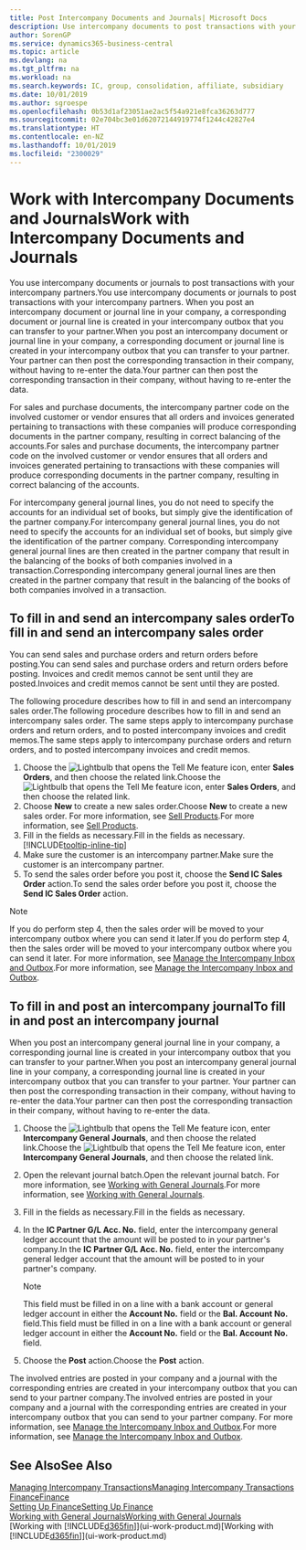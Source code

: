 ```yaml
---
title: Post Intercompany Documents and Journals| Microsoft Docs
description: Use intercompany documents to post transactions with your intercompany partners.
author: SorenGP
ms.service: dynamics365-business-central
ms.topic: article
ms.devlang: na
ms.tgt_pltfrm: na
ms.workload: na
ms.search.keywords: IC, group, consolidation, affiliate, subsidiary
ms.date: 10/01/2019
ms.author: sgroespe
ms.openlocfilehash: 0b53d1af23051ae2ac5f54a921e8fca36263d777
ms.sourcegitcommit: 02e704bc3e01d62072144919774f1244c42827e4
ms.translationtype: HT
ms.contentlocale: en-NZ
ms.lasthandoff: 10/01/2019
ms.locfileid: "2300029"
---
```

# <a name="work-with-intercompany-documents-and-journals"></a><span data-ttu-id="f09fb-103">Work with Intercompany Documents and Journals</span><span class="sxs-lookup"><span data-stu-id="f09fb-103">Work with Intercompany Documents and Journals</span></span>
<span data-ttu-id="f09fb-104">You use intercompany documents or journals to post transactions with your intercompany partners.</span><span class="sxs-lookup"><span data-stu-id="f09fb-104">You use intercompany documents or journals to post transactions with your intercompany partners.</span></span> <span data-ttu-id="f09fb-105">When you post an intercompany document or journal line in your company, a corresponding document or journal line is created in your intercompany outbox that you can transfer to your partner.</span><span class="sxs-lookup"><span data-stu-id="f09fb-105">When you post an intercompany document or journal line in your company, a corresponding document or journal line is created in your intercompany outbox that you can transfer to your partner.</span></span> <span data-ttu-id="f09fb-106">Your partner can then post the corresponding transaction in their company, without having to re-enter the data.</span><span class="sxs-lookup"><span data-stu-id="f09fb-106">Your partner can then post the corresponding transaction in their company, without having to re-enter the data.</span></span>

<span data-ttu-id="f09fb-107">For sales and purchase documents, the intercompany partner code on the involved customer or vendor ensures that all orders and invoices generated pertaining to transactions with these companies will produce corresponding documents in the partner company, resulting in correct balancing of the accounts.</span><span class="sxs-lookup"><span data-stu-id="f09fb-107">For sales and purchase documents, the intercompany partner code on the involved customer or vendor ensures that all orders and invoices generated pertaining to transactions with these companies will produce corresponding documents in the partner company, resulting in correct balancing of the accounts.</span></span>

<span data-ttu-id="f09fb-108">For intercompany general journal lines, you do not need to specify the accounts for an individual set of books, but simply give the identification of the partner company.</span><span class="sxs-lookup"><span data-stu-id="f09fb-108">For intercompany general journal lines, you do not need to specify the accounts for an individual set of books, but simply give the identification of the partner company.</span></span> <span data-ttu-id="f09fb-109">Corresponding intercompany general journal lines are then created in the partner company that result in the balancing of the books of both companies involved in a transaction.</span><span class="sxs-lookup"><span data-stu-id="f09fb-109">Corresponding intercompany general journal lines are then created in the partner company that result in the balancing of the books of both companies involved in a transaction.</span></span>

## <a name="to-fill-in-and-send-an-intercompany-sales-order"></a><span data-ttu-id="f09fb-110">To fill in and send an intercompany sales order</span><span class="sxs-lookup"><span data-stu-id="f09fb-110">To fill in and send an intercompany sales order</span></span>
<span data-ttu-id="f09fb-111">You can send sales and purchase orders and return orders before posting.</span><span class="sxs-lookup"><span data-stu-id="f09fb-111">You can send sales and purchase orders and return orders before posting.</span></span> <span data-ttu-id="f09fb-112">Invoices and credit memos cannot be sent until they are posted.</span><span class="sxs-lookup"><span data-stu-id="f09fb-112">Invoices and credit memos cannot be sent until they are posted.</span></span>

<span data-ttu-id="f09fb-113">The following procedure describes how to fill in and send an intercompany sales order.</span><span class="sxs-lookup"><span data-stu-id="f09fb-113">The following procedure describes how to fill in and send an intercompany sales order.</span></span> <span data-ttu-id="f09fb-114">The same steps apply to intercompany purchase orders and return orders, and to posted intercompany invoices and credit memos.</span><span class="sxs-lookup"><span data-stu-id="f09fb-114">The same steps apply to intercompany purchase orders and return orders, and to posted intercompany invoices and credit memos.</span></span>  

1. <span data-ttu-id="f09fb-115">Choose the ![Lightbulb that opens the Tell Me feature](media/ui-search/search_small.png "Tell me what you want to do") icon, enter **Sales Orders**, and then choose the related link.</span><span class="sxs-lookup"><span data-stu-id="f09fb-115">Choose the ![Lightbulb that opens the Tell Me feature](media/ui-search/search_small.png "Tell me what you want to do") icon, enter **Sales Orders**, and then choose the related link.</span></span>  
2. <span data-ttu-id="f09fb-116">Choose **New** to create a new sales order.</span><span class="sxs-lookup"><span data-stu-id="f09fb-116">Choose **New** to create a new sales order.</span></span> <span data-ttu-id="f09fb-117">For more information, see [Sell Products](sales-how-sell-products.md).</span><span class="sxs-lookup"><span data-stu-id="f09fb-117">For more information, see [Sell Products](sales-how-sell-products.md).</span></span>  
3. <span data-ttu-id="f09fb-118">Fill in the fields as necessary.</span><span class="sxs-lookup"><span data-stu-id="f09fb-118">Fill in the fields as necessary.</span></span> [!INCLUDE[tooltip-inline-tip](includes/tooltip-inline-tip_md.md)]
4. <span data-ttu-id="f09fb-119">Make sure the customer is an intercompany partner.</span><span class="sxs-lookup"><span data-stu-id="f09fb-119">Make sure the customer is an intercompany partner.</span></span>
5. <span data-ttu-id="f09fb-120">To send the sales order before you post it, choose the **Send IC Sales Order** action.</span><span class="sxs-lookup"><span data-stu-id="f09fb-120">To send the sales order before you post it, choose the **Send IC Sales Order** action.</span></span>

> [!NOTE]
> <span data-ttu-id="f09fb-121">If you do perform step 4, then the sales order will be moved to your intercompany outbox where you can send it later.</span><span class="sxs-lookup"><span data-stu-id="f09fb-121">If you do perform step 4, then the sales order will be moved to your intercompany outbox where you can send it later.</span></span> <span data-ttu-id="f09fb-122">For more information, see [Manage the Intercompany Inbox and Outbox](intercompany-how-manage-intercompany-inbox.md).</span><span class="sxs-lookup"><span data-stu-id="f09fb-122">For more information, see [Manage the Intercompany Inbox and Outbox](intercompany-how-manage-intercompany-inbox.md).</span></span>

## <a name="to-fill-in-and-post-an-intercompany-journal"></a><span data-ttu-id="f09fb-123">To fill in and post an intercompany journal</span><span class="sxs-lookup"><span data-stu-id="f09fb-123">To fill in and post an intercompany journal</span></span>
<span data-ttu-id="f09fb-124">When you post an intercompany general journal line in your company, a corresponding journal line is created in your intercompany outbox that you can transfer to your partner.</span><span class="sxs-lookup"><span data-stu-id="f09fb-124">When you post an intercompany general journal line in your company, a corresponding journal line is created in your intercompany outbox that you can transfer to your partner.</span></span> <span data-ttu-id="f09fb-125">Your partner can then post the corresponding transaction in their company, without having to re-enter the data.</span><span class="sxs-lookup"><span data-stu-id="f09fb-125">Your partner can then post the corresponding transaction in their company, without having to re-enter the data.</span></span>

1. <span data-ttu-id="f09fb-126">Choose the ![Lightbulb that opens the Tell Me feature](media/ui-search/search_small.png "Tell me what you want to do") icon, enter **Intercompany General Journals**, and then choose the related link.</span><span class="sxs-lookup"><span data-stu-id="f09fb-126">Choose the ![Lightbulb that opens the Tell Me feature](media/ui-search/search_small.png "Tell me what you want to do") icon, enter **Intercompany General Journals**, and then choose the related link.</span></span>  
2. <span data-ttu-id="f09fb-127">Open the relevant journal batch.</span><span class="sxs-lookup"><span data-stu-id="f09fb-127">Open the relevant journal batch.</span></span> <span data-ttu-id="f09fb-128">For more information, see [Working with General Journals](ui-work-general-journals.md).</span><span class="sxs-lookup"><span data-stu-id="f09fb-128">For more information, see [Working with General Journals](ui-work-general-journals.md).</span></span>
3. <span data-ttu-id="f09fb-129">Fill in the fields as necessary.</span><span class="sxs-lookup"><span data-stu-id="f09fb-129">Fill in the fields as necessary.</span></span>
4. <span data-ttu-id="f09fb-130">In the **IC Partner G/L Acc. No.** field, enter the intercompany general ledger account that the amount will be posted to in your partner's company.</span><span class="sxs-lookup"><span data-stu-id="f09fb-130">In the **IC Partner G/L Acc. No.** field, enter the intercompany general ledger account that the amount will be posted to in your partner's company.</span></span>

    > [!NOTE]
    > <span data-ttu-id="f09fb-131">This field must be filled in on a line with a bank account or general ledger account in either the **Account No.** field or the **Bal. Account No.** field.</span><span class="sxs-lookup"><span data-stu-id="f09fb-131">This field must be filled in on a line with a bank account or general ledger account in either the **Account No.** field or the **Bal. Account No.** field.</span></span>  
5. <span data-ttu-id="f09fb-132">Choose the **Post** action.</span><span class="sxs-lookup"><span data-stu-id="f09fb-132">Choose the **Post** action.</span></span>

<span data-ttu-id="f09fb-133">The involved entries are posted in your company and a journal with the corresponding entries are created in your intercompany outbox that you can send to your partner company.</span><span class="sxs-lookup"><span data-stu-id="f09fb-133">The involved entries are posted in your company and a journal with the corresponding entries are created in your intercompany outbox that you can send to your partner company.</span></span> <span data-ttu-id="f09fb-134">For more information, see [Manage the Intercompany Inbox and Outbox](intercompany-how-manage-intercompany-inbox.md).</span><span class="sxs-lookup"><span data-stu-id="f09fb-134">For more information, see [Manage the Intercompany Inbox and Outbox](intercompany-how-manage-intercompany-inbox.md).</span></span>

## <a name="see-also"></a><span data-ttu-id="f09fb-135">See Also</span><span class="sxs-lookup"><span data-stu-id="f09fb-135">See Also</span></span>
[<span data-ttu-id="f09fb-136">Managing Intercompany Transactions</span><span class="sxs-lookup"><span data-stu-id="f09fb-136">Managing Intercompany Transactions</span></span>](intercompany-manage.md)  
[<span data-ttu-id="f09fb-137">Finance</span><span class="sxs-lookup"><span data-stu-id="f09fb-137">Finance</span></span>](finance.md)  
[<span data-ttu-id="f09fb-138">Setting Up Finance</span><span class="sxs-lookup"><span data-stu-id="f09fb-138">Setting Up Finance</span></span>](finance-setup-finance.md)  
[<span data-ttu-id="f09fb-139">Working with General Journals</span><span class="sxs-lookup"><span data-stu-id="f09fb-139">Working with General Journals</span></span>](ui-work-general-journals.md)  
<span data-ttu-id="f09fb-140">[Working with [!INCLUDE[d365fin](includes/d365fin_md.md)]](ui-work-product.md)</span><span class="sxs-lookup"><span data-stu-id="f09fb-140">[Working with [!INCLUDE[d365fin](includes/d365fin_md.md)]](ui-work-product.md)</span></span>
